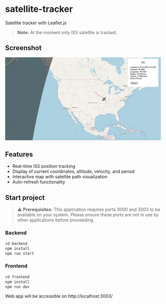 # satellite-tracker

Satellite tracker with Leaflet.js

> **Note:** At the moment only ISS satellite is tracked.

## Screenshot

![Satellite Tracker Screenshot](screenshot.jpg)

## Features

- Real-time ISS position tracking
- Display of current coordinates, altitude, velocity, and period
- Interactive map with satellite path visualization
- Auto-refresh functionality

## Start project

> ⚠️ **Prerequisites:** This application requires ports 3000 and 3003 to be available on your system. Please ensure these ports are not in use by other applications before proceeding.

### Backend

```
cd backend
npm install
npm run start
```

### Frontend

```
cd frontend
npm install
npm run dev
```

Web app will be accessible on http://localhost:3003/
